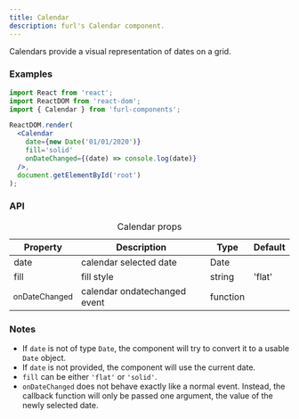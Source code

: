 ```yaml
---
title: Calendar
description: furl's Calendar component.
---
```


Calendars provide a visual representation of dates on a grid.

### Examples

<calendarexamples></calendarexamples>

```jsx
import React from 'react';
import ReactDOM from 'react-dom';
import { Calendar } from 'furl-components';

ReactDOM.render(
  <Calendar 
    date={new Date('01/01/2020')} 
    fill='solid'
    onDateChanged={(date) => console.log(date)}
  />, 
  document.getElementById('root')
);
```

### API

<table>
  <caption>Calendar props</caption>
  <thead>
    <tr>
      <th>Property</th>
      <th colspan="3">Description</th>
      <th>Type</th>
      <th>Default</th>
    </tr>
  </thead>
  <tbody>
    <tr>
      <td class="font-c">date</td>
      <td colspan="3">calendar selected date</td>
      <td>Date</td>
      <td class='font-c'></td>
    </tr>
    <tr>
      <td class="font-c">fill</td>
      <td colspan="3">fill style</td>
      <td>string</td>
      <td class='font-c'>'flat'</td>
    </tr>
    <tr>
      <td class="font-c" style='font-size: 14px'>onDateChanged</td>
      <td colspan="3">calendar ondatechanged event</td>
      <td>function</td>
      <td class='font-c'></td>
    </tr>
  </tbody>
</table>

### Notes

* If `date` is not of type `Date`, the component will try to convert it to a usable `Date` object.
* If `date` is not provided, the component will use the current date.
* `fill` can be either `'flat'` or `'solid'`.
* `onDateChanged` does not behave exactly like a normal event. Instead, the callback function will only be passed one argument, the value of the newly selected date.
